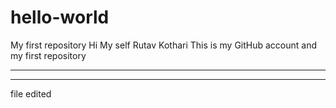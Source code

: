 # hello-world
My first repository
Hi My self Rutav Kothari 
This is my GitHub account and my first repository
***************************************************
***************************************************
file edited

